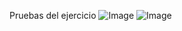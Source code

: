 Pruebas del ejercicio
![Image](https://github.com/user-attachments/assets/4f88ad28-b02d-4639-9cbe-d23f711666b0)
![Image](https://github.com/user-attachments/assets/c2ca1828-e812-415c-829d-94432bc37240)
